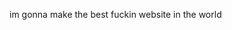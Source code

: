 im gonna make the best fuckin website in the world

<!---
ThomasLam2142/ThomasLam2142 is a ✨ special ✨ repository because its `README.md` (this file) appears on your GitHub profile.
You can click the Preview link to take a look at your changes.
--->
